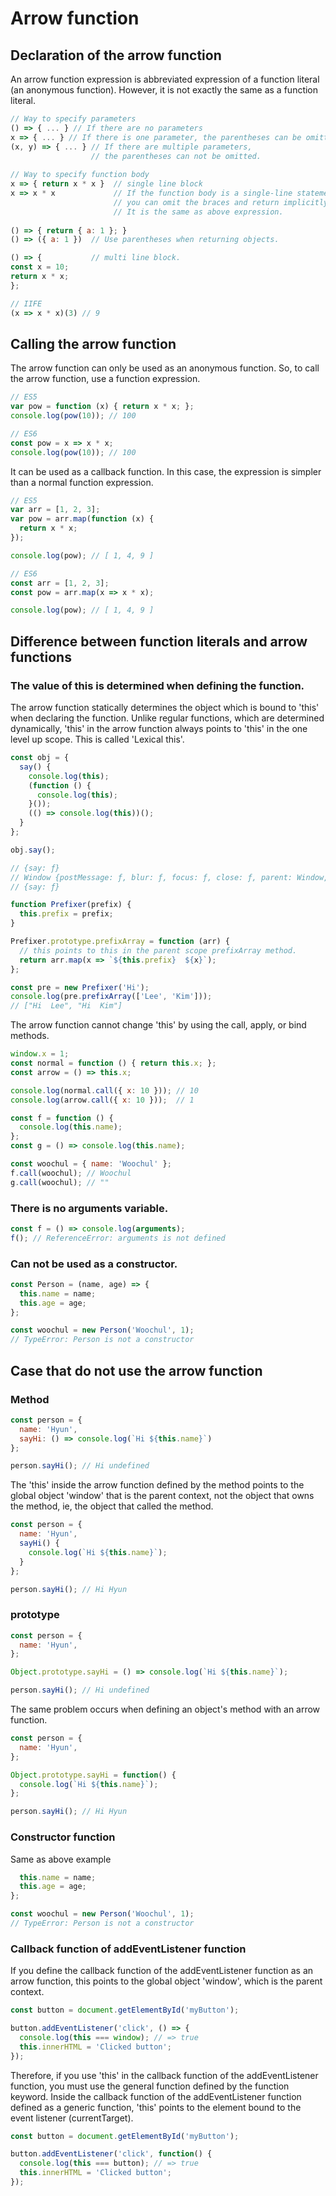 # Arrow function

## Declaration of the arrow function

An arrow function expression is abbreviated expression of a function literal \(an anonymous function\). However, it is not exactly the same as a function literal.

```javascript
// Way to specify parameters
() => { ... } // If there are no parameters
x => { ... } // If there is one parameter, the parentheses can be omitted.
(x, y) => { ... } // If there are multiple parameters, 
                  // the parentheses can not be omitted.
                  
// Way to specify function body
x => { return x * x }  // single line block
x => x * x             // If the function body is a single-line statement, 
                       // you can omit the braces and return implicitly. 
                       // It is the same as above expression.
                       
() => { return { a: 1 }; }
() => ({ a: 1 })  // Use parentheses when returning objects.

() => {           // multi line block.
const x = 10;
return x * x;
};

// IIFE
(x => x * x)(3) // 9
```



## Calling the arrow function

The arrow function can only be used as an anonymous function. So, to call the arrow function, use a function expression.

```javascript
// ES5
var pow = function (x) { return x * x; };
console.log(pow(10)); // 100

// ES6
const pow = x => x * x;
console.log(pow(10)); // 100
```

It can be used as a callback function. In this case, the expression is simpler than a normal function expression.

```javascript
// ES5
var arr = [1, 2, 3];
var pow = arr.map(function (x) {
  return x * x;
});

console.log(pow); // [ 1, 4, 9 ]

// ES6
const arr = [1, 2, 3];
const pow = arr.map(x => x * x);

console.log(pow); // [ 1, 4, 9 ]
```



## Difference between function literals and arrow functions

### The value of this is determined when defining the function.

The arrow function statically determines the object which is bound to 'this' when declaring the function. Unlike regular functions, which are determined dynamically, 'this' in the arrow function always points to 'this' in the one level up scope. This is called 'Lexical this'. 

```javascript
const obj = {
  say() {
    console.log(this);
    (function () {
      console.log(this);
    }());
    (() => console.log(this))();
  }
};

obj.say();

// {say: ƒ}
// Window {postMessage: ƒ, blur: ƒ, focus: ƒ, close: ƒ, parent: Window, …}
// {say: ƒ}
```

```javascript
function Prefixer(prefix) {
  this.prefix = prefix;
}

Prefixer.prototype.prefixArray = function (arr) {
  // this points to this in the parent scope prefixArray method.
  return arr.map(x => `${this.prefix}  ${x}`);
};

const pre = new Prefixer('Hi');
console.log(pre.prefixArray(['Lee', 'Kim']));
// ["Hi  Lee", "Hi  Kim"]
```

The arrow function cannot change 'this' by using the call, apply, or bind methods.

```javascript
window.x = 1;
const normal = function () { return this.x; };
const arrow = () => this.x;

console.log(normal.call({ x: 10 })); // 10
console.log(arrow.call({ x: 10 }));  // 1
```

```javascript
const f = function () {
  console.log(this.name);
};
const g = () => console.log(this.name);

const woochul = { name: 'Woochul' };
f.call(woochul); // Woochul
g.call(woochul); // ""
```



### There is no arguments variable.

```javascript
const f = () => console.log(arguments);
f(); // ReferenceError: arguments is not defined
```



### Can not be used as a constructor.

```javascript
const Person = (name, age) => {
  this.name = name;
  this.age = age;
};

const woochul = new Person('Woochul', 1);
// TypeError: Person is not a constructor
```



## Case that do not use the arrow function

### Method

```javascript
const person = {
  name: 'Hyun',
  sayHi: () => console.log(`Hi ${this.name}`)
};

person.sayHi(); // Hi undefined
```

The 'this' inside the arrow function defined by the method points to the global object 'window' that is the parent context, not the object that owns the method, ie, the object that called the method.

```javascript
const person = {
  name: 'Hyun',
  sayHi() {
    console.log(`Hi ${this.name}`);
  }
};

person.sayHi(); // Hi Hyun
```



### prototype

```javascript
const person = {
  name: 'Hyun',
};

Object.prototype.sayHi = () => console.log(`Hi ${this.name}`);

person.sayHi(); // Hi undefined
```

The same problem occurs when defining an object's method with an arrow function.

```javascript
const person = {
  name: 'Hyun',
};

Object.prototype.sayHi = function() {
  console.log(`Hi ${this.name}`);
};

person.sayHi(); // Hi Hyun
```



### Constructor function

Same as above example

```javascript
  this.name = name;
  this.age = age;
};

const woochul = new Person('Woochul', 1);
// TypeError: Person is not a constructor
```



### Callback function of addEventListener function

If you define the callback function of the addEventListener function as an arrow function, this points to the global object 'window', which is the parent context.

```javascript
const button = document.getElementById('myButton');

button.addEventListener('click', () => {
  console.log(this === window); // => true
  this.innerHTML = 'Clicked button';
});
```

Therefore, if you use 'this' in the callback function of the addEventListener function, you must use the general function defined by the function keyword. Inside the callback function of the addEventListener function defined as a generic function, 'this' points to the element bound to the event listener \(currentTarget\).

```javascript
const button = document.getElementById('myButton');

button.addEventListener('click', function() {
  console.log(this === button); // => true
  this.innerHTML = 'Clicked button';
});
```

